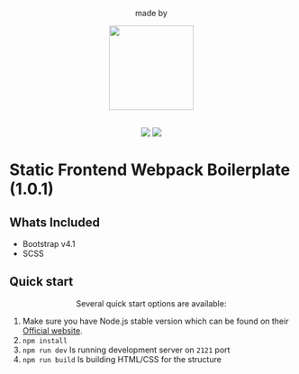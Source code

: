 <div align="center">
 <p>made by</p>
        <a href="http://www.21joint.com"><img width="150" height="auto" src="https://rawgit.com/21joint/dnv-header/header_raw/21logo2.svg"></a>
</div>
<p align="center">
<br>
    <img src="https://img.shields.io/github/issues/21joint/gs-webpack.svg">
    <img src="https://img.shields.io/github/license/21joint/gs-webpack.svg">
</p>
<p align="center">

# Static Frontend Webpack Boilerplate (1.0.1)

</p>

## Whats Included

- Bootstrap v4.1
- SCSS

## Quick start

<p align="center">Several quick start options are available:</p>

1. Make sure you have Node.js stable version which can be found on their [Official website](https://nodejs.org).
2. `npm install`
3. `npm run dev` Is running development server on `2121` port
4. `npm run build` Is building HTML/CSS for the structure